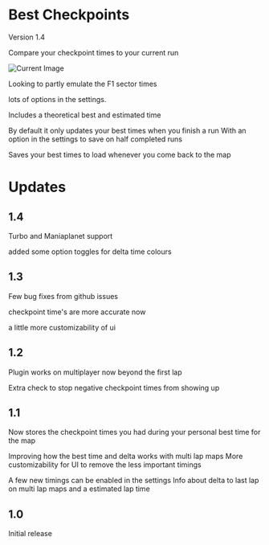 # Best Checkpoints

Version 1.4

Compare your checkpoint times to your current run

![Current Image](https://github.com/jamesy012/OpenPlanet-BestCheckpoints/blob/master/Pictures/1.1%20screenshot.png)

Looking to partly emulate the F1 sector times

lots of options in the settings.

Includes a theoretical best and estimated time

By default it only updates your best times when you finish a run With an option in the settings to save on half completed runs

Saves your best times to load whenever you come back to the map

# Updates

## 1.4

Turbo and Maniaplanet support

added some option toggles for delta time colours

## 1.3

Few bug fixes from github issues

checkpoint time's are more accurate now

a little more customizability of ui

## 1.2

Plugin works on multiplayer now beyond the first lap

Extra check to stop negative checkpoint times from showing up

## 1.1

Now stores the checkpoint times you had during your personal best time for the map

Improving how the best time and delta works with multi lap maps More customizability for UI to remove the less important timings

A few new timings can be enabled in the settings Info about delta to last lap on multi lap maps and a estimated lap time

## 1.0

Initial release
